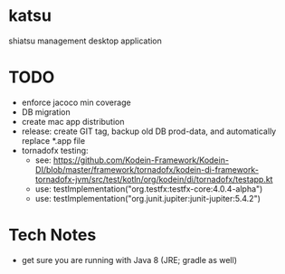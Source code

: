 # katsu
shiatsu management desktop application

# TODO

* enforce jacoco min coverage
* DB migration
* create mac app distribution
* release: create GIT tag, backup old DB prod-data, and automatically replace *.app file
* tornadofx testing:
    * see: https://github.com/Kodein-Framework/Kodein-DI/blob/master/framework/tornadofx/kodein-di-framework-tornadofx-jvm/src/test/kotln/org/kodein/di/tornadofx/testapp.kt
    * use: testImplementation("org.testfx:testfx-core:4.0.4-alpha")
    * use: testImplementation("org.junit.jupiter:junit-jupiter:5.4.2")
# Tech Notes

* get sure you are running with Java 8 (JRE; gradle as well)
